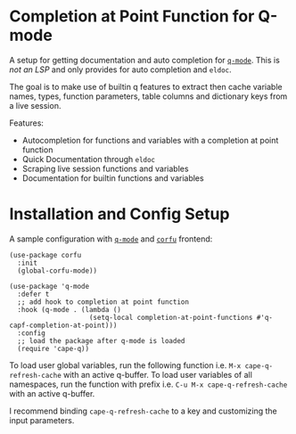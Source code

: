 # Completion at Point Function for Q-mode

A setup for getting documentation and auto completion for
[`q-mode`](https://github.com/psaris/q-mode).
This is *not an LSP* and only provides for auto completion and `eldoc`.

The goal is to make use of builtin q features to
extract then cache variable names, types, function parameters,
table columns and dictionary keys from a live session.

Features:
- Autocompletion for functions and variables with a completion at point function
- Quick Documentation through `eldoc`
- Scraping live session functions and variables
- Documentation for builtin functions and variables

# Installation and Config Setup

A sample configuration with [`q-mode`](https://github.com/psaris/q-mode) and [`corfu`](https://github.com/minad/corfu) frontend:

``` emacs-lisp
(use-package corfu
  :init
  (global-corfu-mode))

(use-package 'q-mode
  :defer t
  ;; add hook to completion at point function
  :hook (q-mode . (lambda ()
                    (setq-local completion-at-point-functions #'q-capf-completion-at-point)))
  :config
  ;; load the package after q-mode is loaded
  (require 'cape-q))
```

To load user global variables, run the following function i.e. `M-x cape-q-refresh-cache` with an active q-buffer.
To load user variables of all namespaces, run the function with prefix i.e. `C-u M-x cape-q-refresh-cache` with an active q-buffer.

I recommend binding `cape-q-refresh-cache` to a key and customizing the input parameters.
